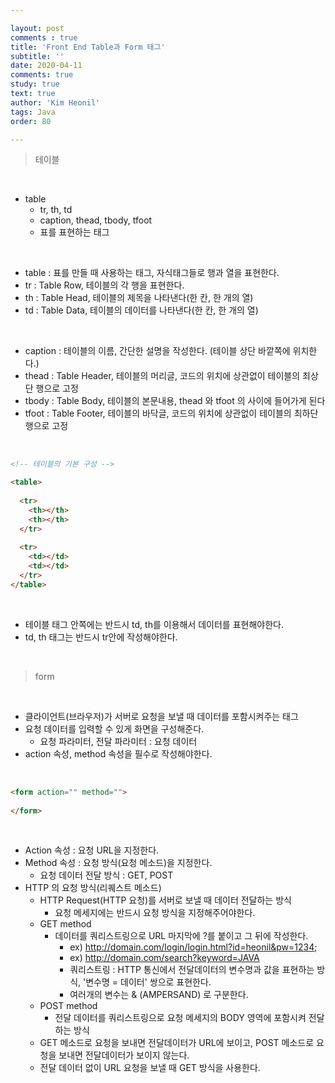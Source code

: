 ```yaml
---

layout: post
comments : true
title: 'Front End Table과 Form 태그'
subtitle: ''
date: 2020-04-11
comments: true
study: true
text: true
author: 'Kim Heonil'
tags: Java
order: 80

---
```


> 테이블

<br>

- table
  - tr, th, td
  - caption, thead, tbody, tfoot
  - 표를 표현하는 태그

<br>

- table : 표를 만들 때 사용하는 태그, 자식태그들로 행과 열을 표현한다.
- tr : Table Row, 테이블의 각 행을 표현한다.
- th : Table Head, 테이블의 제목을 나타낸다(한 칸, 한 개의 열)
- td : Table Data, 테이블의 데이터를 나타낸다(한 칸, 한 개의 열)

<br>

- caption : 테이블의 이름, 간단한 설명을 작성한다. (테이블 상단 바깥쪽에 위치한다.)
- thead : Table Header, 테이블의 머리글, 코드의 위치에 상관없이 테이블의 최상단 행으로 고정
- tbody : Table Body, 테이블의 본문내용, thead 와 tfoot 의 사이에 들어가게 된다
- tfoot : Table Footer, 테이블의 바닥글, 코드의 위치에 상관없이 테이블의 최하단 행으로 고정

<br>

``` html
<!-- 테이블의 기본 구성 -->

<table>
  
  <tr>
  	<th></th>
    <th></th>
  </tr>
  
  <tr>
  	<td></td>
    <td></td>
  </tr>
</table>

```

<br>

- 테이블 태그 안쪽에는 반드시 td, th를 이용해서 데이터를 표현해야한다.
- td, th 태그는 반드시 tr안에 작성해야한다.

<br>

> form

<br>

- 클라이언트(브라우저)가 서버로 요청을 보낼 때 데이터를 포함시켜주는 태그
- 요청 데이터를 입력할 수 있게 화면을 구성해준다.
  - 요청 파라미터, 전달 파라미터 : 요청 데이터
- action 속성, method 속성을 필수로 작성해야한다.

<br>

``` html
<form action="" method="">
  
</form>
```

<br>

- Action 속성 : 요청 URL을 지정한다.
- Method 속성 : 요청 방식(요청 메소드)을 지정한다.
  - 요청 데이터 전달 방식 : GET, POST
- HTTP 의 요청 방식(리퀘스트 메소드)
  - HTTP Request(HTTP 요청)를 서버로 보낼 때 데이터 전달하는 방식
    - 요청 메세지에는 반드시 요청 방식을 지정해주어야한다.
  - GET method
    - 데이터를 쿼리스트링으로 URL 마지막에 ?를 붙이고 그 뒤에 작성한다.
      - ex) http://domain.com/login/login.html?id=heonil&pw=1234;
      - ex) http://domain.com/search?keyword=JAVA
      - 쿼리스트링 : HTTP 통신에서 전달데이터의 변수명과 값을 표현하는 방식, '변수명 = 데이터' 쌍으로 표현한다.
      - 여러개의 변수는 & (AMPERSAND) 로 구분한다.
  - POST method
    - 전달 데이터를 쿼리스트링으로 요청 메세지의 BODY 영역에 포함시켜 전달하는 방식
  - GET 메소드로 요청을 보내면 전달데이터가 URL에 보이고, POST 메소드로 요청을 보내면 전달데이터가 보이지 않는다.
  - 전달 데이터 없이 URL 요청을 보낼 때 GET 방식을 사용한다.

<br><br>